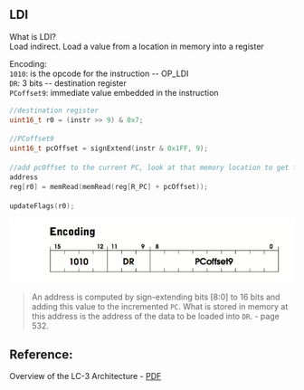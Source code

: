 ## LDI  

What is LDI?  
Load indirect. Load a value from a location in memory into a register  

Encoding:  
`1010`: is the opcode for the instruction -- OP_LDI  
`DR`: 3 bits -- destination register  
`PCoffset9`: immediate value embedded in the instruction  


```c
//destination register
uint16_t r0 = (instr >> 9) & 0x7;

//PCoffset9
uint16_t pcOffset = signExtend(instr & 0x1FF, 9);

//add pcOffset to the current PC, look at that memory location to get final
address
reg[r0] = memRead(memRead(reg[R_PC] + pcOffset));

updateFlags(r0);
```
![image](./images/ldi.png)


> An address is computed by sign-extending bits [8:0] to 16 bits and adding
> this value to the incremented `PC`. What is stored in memory at this address
> is the address of the data to be loaded into `DR`. - page 532.  

## Reference:  
Overview of the LC-3 Architecture - [PDF](https://justinmeiners.github.io/lc3-vm/supplies/lc3-isa.pdf)  

